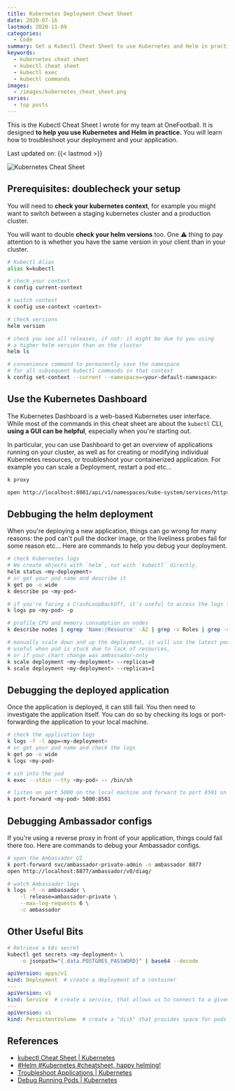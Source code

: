 ```yaml
---
title: Kubernetes Deployment Cheat Sheet
date: 2020-07-16
lastmod: 2020-11-09
categories:
  - Code
summary: Get a Kubectl Cheat Sheet to use Kubernetes and Helm in practice. Troubleshoot your deployment and your application. Updated regularly.
keywords:
  - kubernetes cheat sheet
  - kubectl cheat sheet
  - kubectl exec
  - kubectl commands
images:
  - /images/kubernetes_cheat_sheet.png
series:
  - top posts
---
```


This is the Kubectl Cheat Sheet I wrote for my team at OneFootball. It is designed **to help you use Kubernetes and Helm in practice.** You will learn how to troubleshoot your deployment and your application.

Last updated on: {{< lastmod >}}

![Kubernetes Cheat Sheet](/images/kubernetes_cheat_sheet.png "Kubernetes Cheat Sheet")

## Prerequisites: doublecheck your setup

You will need to **check your kubernetes context**, for example you might want to switch between a staging kubernetes cluster and a production cluster.

You will want to double **check your helm versions** too. One ⚠️ thing to pay attention to is whether you have the same version in your client than in your cluster.

```sh
# Kubectl Alias
alias k=kubectl

# check your context
k config current-context

# switch context
k config use-context <context>

# check versions
helm version

# check you see all releases, if not: it might be due to you using
# a higher helm version than on the cluster
helm ls

# convenience command to permanently save the namespace
# for all subsequent kubectl commands in that context
k config set-context --current --namespace=<your-default-namespace>
```

## Use the Kubernetes Dashboard

The Kubernetes Dashboard is a web-based Kubernetes user interface. While most of the commands in this cheat sheet are about the `kubectl` CLI, **using a GUI can be helpful**, especially when you're starting out.

In particular, you can use Dashboard to get an overview of applications running on your cluster, as well as for creating or modifying individual Kubernetes resources, or troubleshoot your containerized application. For example you can scale a Deployment, restart a pod etc...

```sh
k proxy
```

```sh
open http://localhost:8001/api/v1/namespaces/kube-system/services/https:kubernetes-dashboard:/proxy/
```

## Debbuging the helm deployment

When you're deploying a new application, things can go wrong for many reasons: the pod can't pull the docker image, or the liveliness probes fail for some reason etc... Here are commands to help you debug your deployment.

```sh
# check Kubernetes logs
# We create objects with `helm`, not with `kubectl` directly.
helm status <my-deployment>
# or get your pod name and describe it
k get po -o wide
k describe po <my-pod>

# if you're facing a CrashLoopBackOff, it's useful to access the logs from the previous (crashed) instance using -p
k logs po <my-pod> -p

# profile CPU and memory consumption on nodes
k describe nodes | egrep 'Name:|Resource' -A2 | grep -v Roles | grep -v Labels

# manually scale down and up the deployment, it will use the latest pod
# useful when pod is stuck due to lack of resources,
# or if your chart change was ambassador-only
k scale deployment <my-deployment> --replicas=0
k scale deployment <my-deployment> --replicas=1
```

## Debugging the deployed application

Once the application is deployed, it can still fail. You then need to investigate the application itself. You can do so by checking its logs or port-forwarding the application to your local machine.

```sh
# check the application logs
k logs -f -l app=<my-deployment>
# or get your pod name and check the logs
k get po -o wide
k logs <my-pod>

# ssh into the pod
k exec --stdin --tty <my-pod> -- /bin/sh

# listen on port 5000 on the local machine and forward to port 8501 on the pod
k port-forward <my-pod> 5000:8501
```

## Debugging Ambassador configs

If you're using a reverse proxy in front of your application, things could fail there too. Here are commands to debug your Ambassador configs.

```sh
# open the Ambassador UI
k port-forward svc/ambassador-private-admin -n ambassador 8877
open http://localhost:8877/ambassador/v0/diag/

# watch Ambassador logs
k logs -f -n ambassador \
    -l release=ambassador-private \
    --max-log-requests 6 \
    -c ambassador
```

## Other Useful Bits

```sh
# Retrieve a k8s secret
kubectl get secrets <my-deployment> \
    -o jsonpath="{.data.POSTGRES_PASSWORD}" | base64 --decode
```

```yml
apiVersion: apps/v1
kind: Deployment  # create a deployment of a container
---
apiVersion: v1
kind: Service  # create a service, that allows us to connect to a given deployment
---
apiVersion: v1
kind: PersistentVolume  # create a "disk" that provides space for pods to store data
```

## References

- [kubectl Cheat Sheet | Kubernetes](https://kubernetes.io/docs/reference/kubectl/cheatsheet/)
- [#Helm #Kubernetes #cheatsheet, happy helming!](https://gist.github.com/tuannvm/4e1bcc993f683ee275ed36e67c30ac49)
- [Troubleshoot Applications | Kubernetes](https://kubernetes.io/docs/tasks/debug-application-cluster/debug-application)
- [Debug Running Pods | Kubernetes](https://kubernetes.io/docs/tasks/debug-application-cluster/debug-running-pod/)
